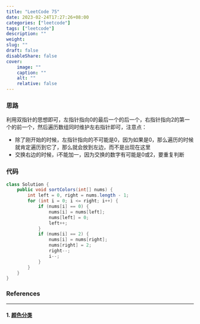 ```yaml
---
title: "LeetCode 75"
date: 2023-02-24T17:27:26+08:00
categories: ["leetcode"]
tags: ["leetcode"]
description: ""
weight:
slug: ""
draft: false
disableShare: false
cover:
    image: ""
    caption: ""
    alt: ""
    relative: false
---
```


### 思路

利用双指针的思想即可，左指针指向0的最后一个的后一个，右指针指向2的第一个的前一个，然后遍历数组同时维护左右指针即可，注意点：

- 除了刚开始的时候，左指针指向的不可能是0，因为如果是0，那么遍历的时候就肯定遍历到它了，那么就会放到左边，而不是出现在这里
- 交换右边的时候，i不能加一，因为交换的数字有可能是0或2，要重复判断

### 代码

```java
class Solution {
    public void sortColors(int[] nums) {
        int left = 0, right = nums.length - 1;
        for (int i = 0; i <= right; i++) {
            if (nums[i] == 0) {
                nums[i] = nums[left];
                nums[left] = 0;
                left++;
            }
            if (nums[i] == 2) {
                nums[i] = nums[right];
                nums[right] = 2;
                right--;
                i--;
            }
        }
    }
}
```

### References

---

#### 1. [颜色分类](https://leetcode.cn/problems/sort-colors/)
